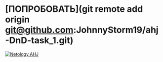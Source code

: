 # [ПОПРОБОВАТЬ](git remote add origin git@github.com:JohnnyStorm19/ahj-DnD-task_1.git)
[![Netology AHJ](https://github.com/JohnnyStorm19/ahj-DnD-task_1/actions/workflows/web.yml/badge.svg)](https://github.com/JohnnyStorm19/ahj-DnD-task_1/actions/workflows/web.yml)

